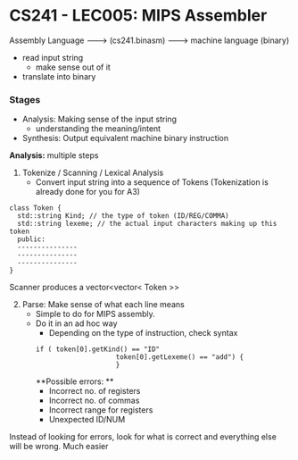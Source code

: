 # CS241 - LEC005: MIPS Assembler
Assembly Language ---> (cs241.binasm) ---> machine language (binary)

- read input string
  - make sense out of it
- translate into binary
### Stages
- Analysis: Making sense of the input string
  - understanding the meaning/intent
- Synthesis: Output equivalent machine binary instruction

**Analysis:** multiple steps
1. Tokenize / Scanning / Lexical Analysis
    - Convert input string into a sequence of Tokens (Tokenization is already done for you for A3)
  ```
class Token {
	std::string Kind; // the type of token (ID/REG/COMMA)
	std::string lexeme; // the actual input characters making up this token
	public:
	---------------
	---------------
	---------------
}
``` 
Scanner produces a vector<vector< Token >>

2. Parse: Make sense of what each line means
	- Simple to do for MIPS assembly.
	- Do it in an ad hoc way
	  - Depending on the type of instruction, check syntax
	  ```
	  if ( token[0].getKind() == "ID" 
						  token[0].getLexeme() == "add") {
						  }
	  ```
	  **Possible errors: **
	  - Incorrect no. of registers
	  - Incorrect no. of commas
	  - Incorrect range for registers
	  - Unexpected ID/NUM

Instead of looking for errors, look for what is correct and everything else will be wrong. Much easier

<!--stackedit_data:
eyJoaXN0b3J5IjpbLTY3NjUzMDc4Nyw3ODc0Nzk0ODgsLTY1NT
MxNDc2MCwxMjM3Mjg3MDkzLC0zODMxMDE0MzIsLTU0NTgwMDg2
XX0=
-->